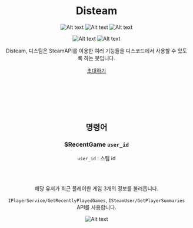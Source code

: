 <div align="center">

# Disteam
 

![Alt text](https://img.shields.io/github/languages/code-size/dev-ruby/Disteam)
![Alt text](https://img.shields.io/github/directory-file-count/dev-ruby/Disteam)
![Alt text](https://img.shields.io/tokei/lines/github/dev-ruby/disteam)
 
 
![Alt text](https://img.shields.io/github/issues/dev-ruby/disteam)
![Alt text](https://img.shields.io/github/commit-activity/m/dev-ruby/disteam)
 
 Disteam, 디스팀은 SteamAPI를 이용한 여러 기능들을 디스코드에서 사용할 수 있도록 하는 봇입니다.
 
[초대하기](https://discord.com/api/oauth2/authorize?client_id=1074267701461139486&permissions=83968&scope=bot)

 
 </br>
 </br>
 </br>
 </br>
 </br>
 
 
 ## 명령어
 
 ### $RecentGame `user_id`
 `user_id` : 스팀 id
 
 </br>
 </br>
 
 해당 유저가 최근 플레이한 게임 3개의 정보를 불러옵니다.
 
 `IPlayerService/GetRecentlyPlayedGames`, `ISteamUser/GetPlayerSummaries` API를 사용합니다.
 
 ![Alt text](https://github.com/dev-ruby/Disteam/blob/main/res/RecentGame_Screenshot.png)
 
